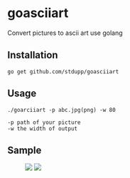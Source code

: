 # goasciiart
Convert pictures to ascii art use golang

## Installation

```
go get github.com/stdupp/goasciiart
```

## Usage

```
./goarciiart -p abc.jpg(png) -w 80

-p path of your picture
-w the width of output
```

## Sample

<figure class="half">
    <img src="http://7xp9xp.com1.z0.glb.clouddn.com/github.png?imageView2/1/w/300/h/300">
    <img src="http://7xp9xp.com1.z0.glb.clouddn.com/ascii.png?imageView2/1/w/300/h/300">
</figure>
